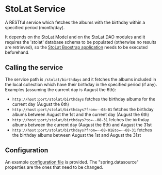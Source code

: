 # StoLat Service

A RESTful service which fetches the albums with the birthday within a specified period (month/day).

It depends on the [StoLat Model](https://github.com/guisil/stolat/tree/develop/stolat-model) and on the [StoLat DAO](https://github.com/guisil/stolat/tree/develop/stolat-dao) modules and it requires the 'stolat' database schema to be populated (otherwise no results are retrieved), so the [StoLat Boostrap application](https://github.com/guisil/stolat/tree/develop/stolat-bootstrap) needs to be executed beforehand.

## Calling the service

The service path is `/stolat/birthdays` and it fetches the albums included in the local collection which have their birthday in the specified period (if any). Examples (assuming the current day is August the 6th):
 
 * `http://host:port/stolat/birthdays` fetches the birthday albums for the current day (August the 6th)
 * `http://host:port/stolat/birthdays?from=--08-01` fetches the birthday albums between August the 1st and the current day (August the 6th)
 * `http://host:port/stolat/birthdays?to=--08-31` fetches the birthday albums between the current day (August the 6th) and August the 31st
 * `http://host:port/stolat/birthdays?from=--08-01&to=--08-31` fetches the birthday albums between August the 1st and August the 31st

## Configuration

An example [configuration file](https://github.com/guisil/stolat/blob/develop/stolat-service/src/main/resources/application.properties.example) is provided. The "spring.datasource" properties are the ones that need to be changed.